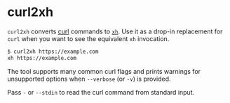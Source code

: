 # curl2xh

`curl2xh` converts [curl](https://curl.se/) commands to [`xh`](https://github.com/ducaale/xh).
Use it as a drop-in replacement for `curl` when you want to see the equivalent
`xh` invocation.

```sh
$ curl2xh https://example.com
xh https://example.com
```

The tool supports many common curl flags and prints warnings for unsupported
options when `--verbose` (or `-v`) is provided.

Pass `-` or `--stdin` to read the curl command from standard input.
